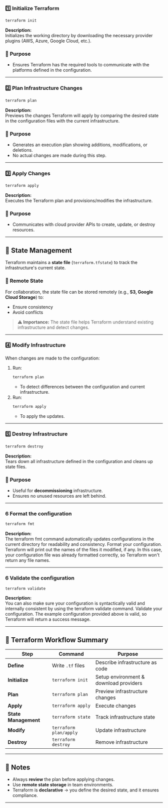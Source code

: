 ### 1️⃣ **Initialize Terraform**
```bash
terraform init
```
**Description:**  
Initializes the working directory by downloading the necessary provider plugins (AWS, Azure, Google Cloud, etc.).  

### 🔹 **Purpose**
- Ensures Terraform has the required tools to communicate with the platforms defined in the configuration.

---

### 2️⃣ **Plan Infrastructure Changes**
```bash
terraform plan
```
**Description:**  
Previews the changes Terraform will apply by comparing the desired state in the configuration files with the current infrastructure.  

### 🔹 **Purpose**
- Generates an execution plan showing additions, modifications, or deletions.
- No actual changes are made during this step.

---

### 3️⃣ **Apply Changes**
```bash
terraform apply
```
**Description:**  
Executes the Terraform plan and provisions/modifies the infrastructure.  

### 🔹 **Purpose**
- Communicates with cloud provider APIs to create, update, or destroy resources.

---

## **📜 State Management**
Terraform maintains a **state file** (`terraform.tfstate`) to track the infrastructure's current state.

### 🔹 **Remote State**
For collaboration, the state file can be stored remotely (e.g., **S3, Google Cloud Storage**) to:
- Ensure consistency
- Avoid conflicts  

> **⚠️ Importance:** The state file helps Terraform understand existing infrastructure and detect changes.

---

### 4️⃣ **Modify Infrastructure**
When changes are made to the configuration:
1. Run:
   ```bash
   terraform plan
   ```
   - To detect differences between the configuration and current infrastructure.
2. Run:
   ```bash
   terraform apply
   ```
   - To apply the updates.

---

### 5️⃣ **Destroy Infrastructure**
```bash
terraform destroy
```
**Description:**  
Tears down all infrastructure defined in the configuration and cleans up state files.

### 🔹 **Purpose**
- Useful for **decommissioning** infrastructure.
- Ensures no unused resources are left behind.

---

### 6 **Format the configuration**
```bash
terraform fmt
```
**Description:**  
The terraform fmt command automatically updates configurations in the current directory for readability and consistency. Format your configuration. Terraform will print out the names of the files it modified, if any. In this case, your configuration file was already formatted correctly, so Terraform won't return any file names.

---

### 6 **Validate the configuration**
```bash
terraform validate
```
**Description:**  
You can also make sure your configuration is syntactically valid and internally consistent by using the terraform validate command. Validate your configuration. The example configuration provided above is valid, so Terraform will return a success message.

---

## **🔄 Terraform Workflow Summary**
| Step        | Command                | Purpose |
|------------|----------------------|---------|
| **Define** | Write `.tf` files | Describe infrastructure as code |
| **Initialize** | `terraform init` | Setup environment & download providers |
| **Plan** | `terraform plan` | Preview infrastructure changes |
| **Apply** | `terraform apply` | Execute changes |
| **State Management** | `terraform state` | Track infrastructure state |
| **Modify** | `terraform plan/apply` | Update infrastructure |
| **Destroy** | `terraform destroy` | Remove infrastructure |

---

## **📌 Notes**
- Always **review** the plan before applying changes.
- Use **remote state storage** in team environments.
- Terraform is **declarative** → you define the desired state, and it ensures compliance.

---
